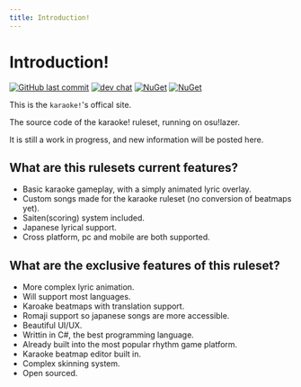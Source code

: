 ```yaml
---
title: Introduction!
---
```


# Introduction!

[![GitHub last commit](https://img.shields.io/github/last-commit/karaoke-dev/karaoke)](https://github.com/karaoke-dev)
[![dev chat](https://discordapp.com/api/guilds/299006062323826688/widget.png?style=shield)](https://discord.gg/ga2xZXk)
[![NuGet](https://img.shields.io/badge/ChangeLog-here-aaaaaa.svg)](https://karaoke-dev.github.io/changelog/README.html)
[![NuGet](https://img.shields.io/badge/月子我婆-passed-ff69b4.svg)](https://github.com/karaoke-dev/karaoke)

This is the `karaoke!`'s offical site.

The source code of the karaoke! ruleset, running on osu!lazer.

It is still a work in progress, and new information will be posted here.

## What are this rulesets current features?

- Basic karaoke gameplay, with a simply animated lyric overlay.
- Custom songs made for the karaoke ruleset (no conversion of beatmaps yet).
- Saiten(scoring) system included.
- Japanese lyrical support.
- Cross platform, pc and mobile are both supported.

## What are the exclusive features of this ruleset?

- More complex lyric animation.
- Will support most languages.
- Karoake beatmaps with translation support.
- Romaji support so japanese songs are more accessible.
- Beautiful UI/UX.
- Writtin in C#, the best programming language.
- Already built into the most popular rhythm game platform.
- Karaoke beatmap editor built in.
- Complex skinning system.
- Open sourced.
